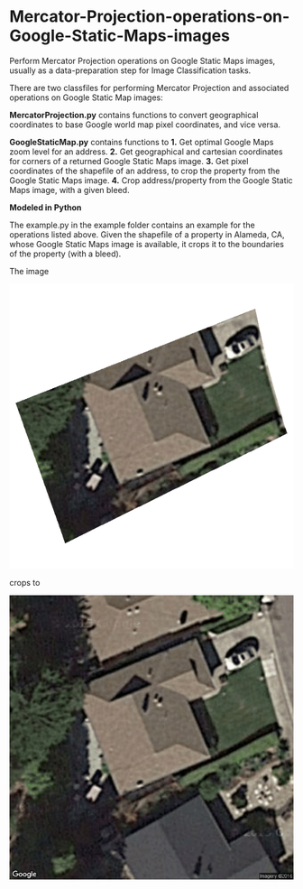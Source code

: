# Mercator-Projection-operations-on-Google-Static-Maps-images
Perform Mercator Projection operations on Google Static Maps images, usually as a data-preparation step for Image Classification tasks.

There are two classfiles for performing Mercator Projection and associated operations on Google Static Map images:

**MercatorProjection.py** contains functions to convert geographical coordinates to base Google world map pixel coordinates, and vice versa.

**GoogleStaticMap.py** contains functions to
**1.** Get optimal Google Maps zoom level for an address.
**2.** Get geographical and cartesian coordinates for corners of a returned Google Static Maps image.
**3.** Get pixel coordinates of the shapefile of an address, to crop the property from the Google Static Maps image.
**4.** Crop address/property from the Google Static Maps image, with a given bleed.

**Modeled in Python**

The example.py in the example folder contains an example for the operations listed above. Given the shapefile of a property in Alameda, CA, whose Google Static Maps image is available, it crops it to the boundaries of the property (with a bleed).

The image

![Cropped Google Static Maps Image](https://github.com/sgrvinod/Mercator-Projection-operations-on-Google-Static-Maps-images/blob/master/example/out.png?raw=true)

crops to

![Google Static Maps Image](https://github.com/sgrvinod/Mercator-Projection-operations-on-Google-Static-Maps-images/blob/master/example/example.png?raw=true)




